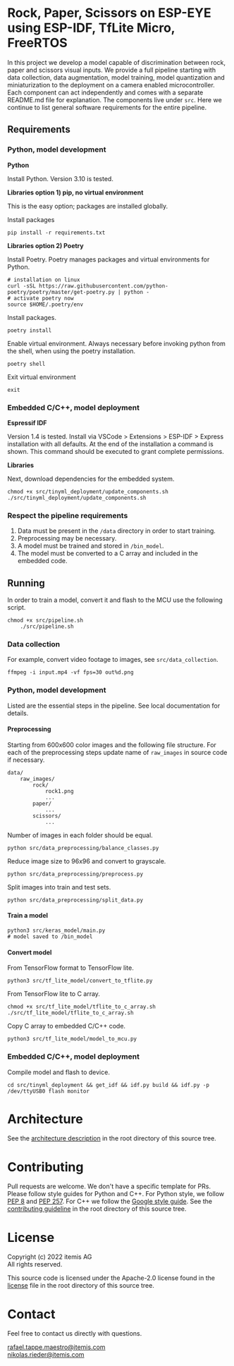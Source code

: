 # Rock, Paper, Scissors on ESP-EYE using ESP-IDF, TfLite Micro, FreeRTOS

In this project we develop a model capable of discrimination between rock, paper and scissors visual inputs.
We provide a full pipeline starting with data collection, data augmentation, model training, model quantization and miniaturization to the deployment on a camera enabled microcontroller.
Each component can act independently and comes with a separate README.md file for explanation.
The components live under `src`.
Here we continue to list general software requirements for the entire pipeline.

## Requirements

### Python, model development

**Python**

Install Python. Version 3.10 is tested.

**Libraries option 1) pip, no virtual environment**

This is the easy option; packages are installed globally.

Install packages

    pip install -r requirements.txt

**Libraries option 2) Poetry**

Install Poetry.
Poetry manages packages and virtual environments for Python.

    # installation on linux
    curl -sSL https://raw.githubusercontent.com/python-poetry/poetry/master/get-poetry.py | python -
    # activate poetry now
    source $HOME/.poetry/env

Install packages.

    poetry install

Enable virtual environment. Always necessary before invoking python from the shell, when using the poetry installation.

    poetry shell

Exit virtual environment

    exit

### Embedded C/C++, model deployment

**Espressif IDF**

Version 1.4 is tested.
Install via VSCode > Extensions > ESP-IDF > Express installation with all defaults.
At the end of the installation a command is shown.
This command should be executed to grant complete permissions.

**Libraries**

Next, download dependencies for the embedded system.

    chmod +x src/tinyml_deployment/update_components.sh
    ./src/tinyml_deployment/update_components.sh

### Respect the pipeline requirements

1. Data must be present in the `/data` directory in order to start training.
2. Preprocessing may be necessary.
3. A model must be trained and stored in `/bin_model`.
4. The model must be converted to a C array and included in the embedded code.

## Running

In order to train a model, convert it and flash to the MCU use the following script.

    chmod +x src/pipeline.sh
        ./src/pipeline.sh

### Data collection

For example, convert video footage to images, see `src/data_collection`.

    ffmpeg -i input.mp4 -vf fps=30 out%d.png

### Python, model development

Listed are the essential steps in the pipeline.
See local documentation for details.

#### Preprocessing

Starting from 600x600 color images and the following file structure.
For each of the preprocessing steps update name of `raw_images` in source code if necessary.

    data/
        raw_images/
            rock/
                rock1.png
                ...
            paper/
                ...
            scissors/
                ...

Number of images in each folder should be equal.

    python src/data_preprocessing/balance_classes.py

Reduce image size to 96x96 and convert to grayscale.

    python src/data_preprocessing/preprocess.py    

Split images into train and test sets.

    python src/data_preprocessing/split_data.py

#### Train a model

    python3 src/keras_model/main.py
    # model saved to /bin_model

#### Convert model

From TensorFlow format to TensorFlow lite.

    python3 src/tf_lite_model/convert_to_tflite.py

From TensorFlow lite to C array.

    chmod +x src/tf_lite_model/tflite_to_c_array.sh
    ./src/tf_lite_model/tflite_to_c_array.sh

Copy C array to embedded C/C++ code.

    python3 src/tf_lite_model/model_to_mcu.py

### Embedded C/C++, model deployment

Compile model and flash to device.

    cd src/tinyml_deployment && get_idf && idf.py build && idf.py -p /dev/ttyUSB0 flash monitor

# Architecture

See the [architecture description](ARCHITECTURE.md) in the root directory of this source tree.

# Contributing

Pull requests are welcome.
We don't have a specific template for PRs.
Please follow style guides for Python and C++.
For Python style, we follow [PEP 8](https://peps.python.org/pep-0008/) and [PEP 257](https://peps.python.org/pep-0257/).
For C++ we follow the [Google style guide](https://google.github.io/styleguide/cppguide.html).
See the [contributing guideline](CONTRIBUTING.md) in the root directory of this source tree. 

# License

Copyright (c) 2022 itemis AG<br>
All rights reserved.

This source code is licensed under the Apache-2.0 license found in the [license](LICENSE.md) file in the root directory of this source tree. 

# Contact

Feel free to contact us directly with questions.

rafael.tappe.maestro@itemis.com<br>
nikolas.rieder@itemis.com